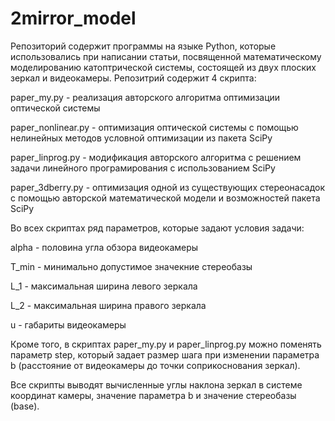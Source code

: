 # 2mirror_model
Репозиторий содержит программы на языке Python, которые использовались при написании статьи, посвященной математическому моделированию катоптрической системы, состоящей из двух плоских зеркал и видеокамеры. Репозитрий содержит 4 скрипта:


paper_my.py - реализация авторского алгоритма оптимизации оптической системы

paper_nonlinear.py - оптимизация оптической системы с помощью нелинейных методов условной оптимизации из пакета SciPy

paper_linprog.py - модификация авторского алгоритма с решением задачи линейного програмирования с использованием SciPy

paper_3dberry.py - оптимизация одной из существующих стереонасадок с помощью авторской математической модели и возможностей пакета SciPy


Во всех скриптах ряд параметров, которые задают условия задачи:


alpha - половина угла обзора видеокамеры

T_min - минимально допустимое значекние стереобазы

L_1   - максимальная ширина левого зеркала

L_2   - максимальная ширина правого зеркала

u     - габариты видеокамеры


Кроме того, в скриптах paper_my.py и paper_linprog.py можно поменять параметр step, который задает размер шага при изменении параметра b (расстояние от видеокамеры до точки соприкоснования зеркал).

Все скрипты выводят вычисленные углы наклона зеркал в системе координат камеры, значение параметра b и значение стереобазы (base).
